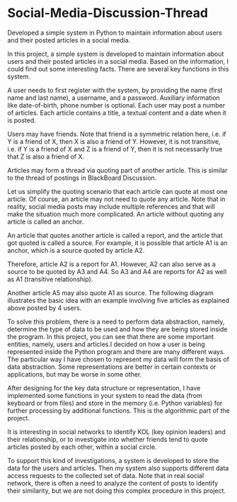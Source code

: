 # Social-Media-Discussion-Thread
Developed a simple system in Python to maintain information about users and their posted articles in a social media. 

In this project, a simple system is developed to maintain information about users
and their posted articles in a social media. Based on the information, I could find out some interesting
facts. There are several key functions in this system.

A user needs to first register with the system, by providing the name (first name and last name), a
username, and a password. Auxiliary information like date-of-birth, phone number is optional.
Each user may post a number of articles. Each article contains a title, a textual content and a date when
it is posted.

Users may have friends. Note that friend is a symmetric relation here, i.e. if Y is a friend of X, then
X is also a friend of Y. However, it is not transitive, i.e. if Y is a friend of X and Z is a friend of Y, then
it is not necessarily true that Z is also a friend of X.

Articles may form a thread via quoting part of another article. This is similar to the thread of postings
in BlackBoard Discussion. 

Let us simplify the quoting scenario that each article can quote at most one
article. Of course, an article may not need to quote any article. Note that in reality, social media posts
may include multiple references and that will make the situation much more complicated. An article
without quoting any article is called an anchor. 

An article that quotes another article is called a report,
and the article that got quoted is called a source. For example, it is possible that article A1 is an anchor,
which is a source quoted by article A2. 

Therefore, article A2 is a report for A1. However, A2 can also
serve as a source to be quoted by A3 and A4. So A3 and A4 are reports for A2 as well as A1 (transitive
relationship). 

Another article A5 may also quote A1 as source. The following diagram illustrates the basic
idea with an example involving five articles as explained above posted by 4 users.

To solve this problem, there is a need to perform data abstraction, namely, determine the type of data
to be used and how they are being stored inside the program. In this project, you can see that there are
some important entities, namely, users and articles.I decided on how a user is being
represented inside the Python program and there are many different ways. The particular way I have
chosen to represent my data will form the basis of data abstraction. Some representations are better in
certain contexts or applications, but may be worse in some other.


After designing for the key data structure or representation, I have implemented some functions in
your system to read the data (from keyboard or from files) and store in the memory (i.e. Python variables)
for further processing by additional functions. This is the algorithmic part of the project.

It is interesting in social networks to identify KOL (key opinion leaders) and their relationship, or to
investigate into whether friends tend to quote articles posted by each other, within a social circle. 

To support this kind of investigations, a system is developed to store the data for the users and articles.
Then my system also supports different data access requests to the collected set of data. Note that
in real social network, there is often a need to analyze the content of posts to identify their similarity,
but we are not doing this complex procedure in this project.
